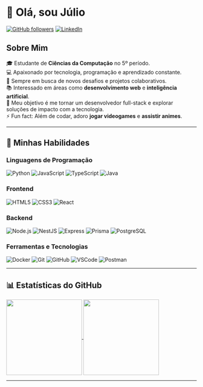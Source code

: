 # 👋 Olá, sou Júlio

[![GitHub followers](https://img.shields.io/github/followers/JulioC354R?style=social)](https://github.com/JulioC354R)
[![LinkedIn](https://img.shields.io/badge/-LinkedIn-blue?style=flat&logo=Linkedin&logoColor=white)](https://www.linkedin.com/in/JulioC354R)

## Sobre Mim

🎓 Estudante de **Ciências da Computação** no 5º período.  
💻 Apaixonado por tecnologia, programação e aprendizado constante.  
🌟 Sempre em busca de novos desafios e projetos colaborativos.  
📚 Interessado em áreas como **desenvolvimento web** e **inteligência artificial**.  
🎯 Meu objetivo é me tornar um desenvolvedor full-stack e explorar soluções de impacto com a tecnologia.  
⚡ Fun fact: Além de codar, adoro **jogar videogames** e **assistir animes**.

---

## 🚀 Minhas Habilidades

### Linguagens de Programação

![Python](https://img.shields.io/badge/Python-3776AB?style=for-the-badge&logo=python&logoColor=white)
![JavaScript](https://img.shields.io/badge/JavaScript-F7DF1E?style=for-the-badge&logo=javascript&logoColor=black)
![TypeScript](https://img.shields.io/badge/TypeScript-3178C6?style=for-the-badge&logo=typescript&logoColor=white)
![Java](https://img.shields.io/badge/Java-007396?style=for-the-badge&logo=java&logoColor=white)

### Frontend

![HTML5](https://img.shields.io/badge/HTML5-E34F26?style=for-the-badge&logo=html5&logoColor=white)
![CSS3](https://img.shields.io/badge/CSS3-1572B6?style=for-the-badge&logo=css3&logoColor=white)
![React](https://img.shields.io/badge/React-61DAFB?style=for-the-badge&logo=react&logoColor=black)

### Backend

![Node.js](https://img.shields.io/badge/Node.js-339933?style=for-the-badge&logo=nodedotjs&logoColor=white)
![NestJS](https://img.shields.io/badge/NestJS-E0234E?style=for-the-badge&logo=nestjs&logoColor=white)
![Express](https://img.shields.io/badge/Express.js-000000?style=for-the-badge&logo=express&logoColor=white)
![Prisma](https://img.shields.io/badge/Prisma-2D3748?style=for-the-badge&logo=prisma&logoColor=white)
![PostgreSQL](https://img.shields.io/badge/PostgreSQL-4169E1?style=for-the-badge&logo=postgresql&logoColor=white)

### Ferramentas e Tecnologias

![Docker](https://img.shields.io/badge/Docker-2496ED?style=for-the-badge&logo=docker&logoColor=white)
![Git](https://img.shields.io/badge/Git-F05032?style=for-the-badge&logo=git&logoColor=white)
![GitHub](https://img.shields.io/badge/GitHub-181717?style=for-the-badge&logo=github&logoColor=white)
![VSCode](https://img.shields.io/badge/VS%20Code-0078D4?style=for-the-badge&logo=visualstudiocode&logoColor=white)
![Postman](https://img.shields.io/badge/Postman-FF6C37?style=for-the-badge&logo=postman&logoColor=white)

---

## 📊 Estatísticas do GitHub

<a href="https://github.com/anuraghazra/github-readme-stats">
  <img height=200 align="center" src="https://github-readme-stats.vercel.app/api?username=JulioC354R&theme=transparent" />
</a>
<a href="https://github.com/JulioC354R/convoychat">
  <img height=200 align="center" src="https://github-readme-stats.vercel.app/api/top-langs?username=JulioC354R&layout=compact&langs_count=8&card_width=320&theme=transparent" />
</a>

---

